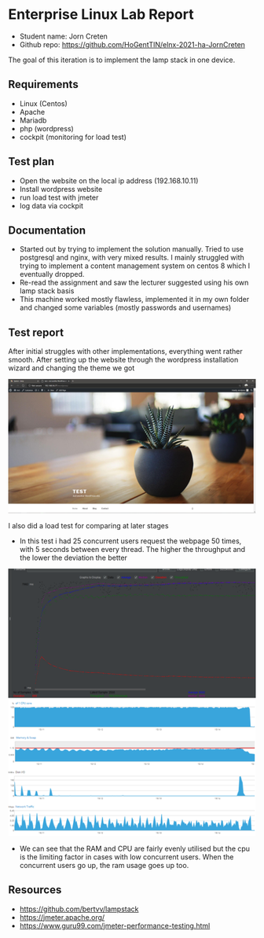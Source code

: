 # Enterprise Linux Lab Report

- Student name: Jorn Creten
- Github repo: <https://github.com/HoGentTIN/elnx-2021-ha-JornCreten>

The goal of this iteration is to implement the lamp stack in one device.

## Requirements

- Linux (Centos)
- Apache
- Mariadb
- php (wordpress)
- cockpit (monitoring for load test)

## Test plan

- Open the website on the local ip address (192.168.10.11)
- Install wordpress website
- run load test with jmeter
- log data via cockpit

## Documentation

- Started out by trying to implement the solution manually. Tried to use postgresql and nginx, with very mixed results. I mainly struggled with trying to implement a content management system on centos 8 which I eventually dropped.
- Re-read the assignment and saw the lecturer suggested using his own lamp stack basis
- This machine worked mostly flawless, implemented it in my own folder and changed some variables (mostly passwords and usernames)

## Test report

After initial struggles with other implementations, everything went rather smooth. After setting up the website through the wordpress installation wizard and changing the theme we got

![Website](Testreports/Lampsite.png)

I also did a load test for comparing at later stages

- In this test i had 25 concurrent users request the webpage 50 times, with 5 seconds between every thread. The higher the throughput and the lower the deviation the better

![Jmeter results](Testreports/Test3Lampresult.png)
![Performance logs](Testreports/Test3Lamp.png)

- We can see that the RAM and CPU are fairly evenly utilised but the cpu is the limiting factor in cases with low concurrent users. When the concurrent users go up, the ram usage goes up too.


## Resources
- <https://github.com/bertvv/lampstack>
- <https://jmeter.apache.org/>
- <https://www.guru99.com/jmeter-performance-testing.html>